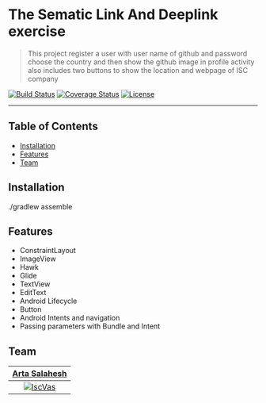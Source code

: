 # The Sematic Link And Deeplink exercise

> This project register a user with user name of github and password choose the country and then show the github image in profile activity also includes two buttons to show the location and webpage of ISC company

[![Build Status](http://img.shields.io/travis/badges/badgerbadgerbadger.svg?style=flat-square)](https://travis-ci.org/badges/badgerbadgerbadger) [![Coverage Status](http://img.shields.io/coveralls/badges/badgerbadgerbadger.svg?style=flat-square)](https://coveralls.io/r/badges/badgerbadgerbadger) [![License](http://img.shields.io/:license-mit-blue.svg?style=flat-square)](http://badges.mit-license.org)

---

## Table of Contents


  - [Installation](#installation)
  - [Features](#features)
  - [Team](#team)

## Installation

./gradlew assemble

## Features

- ConstraintLayout
- ImageView
- Hawk
- Glide
- TextView
- EditText
- Android Lifecycle
- Button
- Android Intents and navigation
- Passing parameters with Bundle and Intent

## Team


| <a href="" target="_blank">**Arta Salahesh**</a> |
|:---:|
| [![IscVas](https://octodex.github.com/images/Terracottocat_Single.png)]() |
